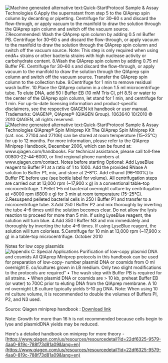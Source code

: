 ![Machine generated alternative text:Quick-StartProtocol   Sample & Assay Technologies 6.Apply the supernatant from step 5 to the QIAprep spin column by decanting or pipetting.  Centrifuge for 30–60 s and discard the flow-through, or  apply vacuum to the manifold to draw the solution through the QIAprep spin column and switch off the vacuum source. 7.Recommended: Wash the QIAprep spin column by adding 0.5 ml Buffer PB.      Centrifuge for 30–60 s and discard the flow-through, or  apply vacuum to the manifold to draw the solution through the QIAprep spin column and switch off the vacuum source. Note: This step is only required when using endA+ strains or other bacteria strains with high nuclease activity or carbohydrate content. 8.Wash the QIAprep spin column by adding 0.75 ml Buffer PE.   Centrifuge for 30–60 s and discard the flow-through, or  apply vacuum to the manifold to draw the solution through the QIAprep spin column and switch off the vacuum source. Transfer the QIAprep spin column to the collection tube. 9.Centrifuge for 1 min to remove residual wash buffer. 10.Place the QIAprep column in a clean 1.5 ml microcentrifuge tube. To elute DNA, add 50 l Buffer EB (10 mM Tris·Cl, pH 8.5) or water to the center of the QIAprep spin column, let stand for 1 min, and centrifuge for 1 min.    For up-to-date licensing information and product-specific disclaimers, see the respective QIAGEN kit handbook or user manual. Trademarks: QIAGEN®, QIAprep® (QIAGEN Group). 1063640 10/2010 © 2010 QIAGEN, all rights reserved. ](Exported%20image%2020250102022335-0.png) ![Machine generated alternative text:Quick-StartProtocol   Sample & Assay Technologies QIAprep® Spin Miniprep Kit The QIAprep Spin Miniprep Kit (cat. nos. 27104 and 27106) can be stored at room temperature (15–25°C) for up to 12 months. For more information, please refer to the QIAprep Miniprep Handbook, December 2006, which can be found at: www.qiagen.com/handbooks. For technical assistance, please call toll-free 00800-22-44-6000, or find regional phone numbers at www.qiagen.com/contact.  Notes before starting  Optional: Add LyseBlue reagent to Buffer P1 at a ratio of 1 to 1000. Add the provided RNase A solution to Buffer P1, mix, and store at 2–8°C. Add ethanol (96–100%) to Buffer PE before use (see bottle label for volume). All centrifugation steps are carried out at 13,000 rpm (~17,900 x g) in a conventional table-top microcentrifuge.  1.Pellet 1–5 ml bacterial overnight culture by centrifugation at >8000 rpm  (6800 x g) for 3 min at room temperature (15–25°C). 2.Resuspend pelleted bacterial cells in 250 l Buffer P1 and transfer to a microcentrifuge tube. 3.Add 250 l Buffer P2 and mix thoroughly by inverting the tube  4–6 times until the solution becomes clear. Do not allow the lysis reaction to proceed for more than 5 min. If using LyseBlue reagent, the solution will turn blue. 4.Add 350 l Buffer N3 and mix immediately and thoroughly by inverting the tube 4–6 times. If using LyseBlue reagent, the solution will turn colorless. 5.Centrifuge for 10 min at 13,000 rpm (~17,900 x g) in a table-top microcentrifuge.  October 2010 ](Exported%20image%2020250102022337-1.png)

Notes for low copy plasmids
 ![Appendix C: Special Applications Purification of low-copy plasmid DNA and cosmids All QIAprep Miniprep protocols in this handbook can be used for preparation of low-copy- number plasmid DNA or cosmids from O ml overnight E. co/icultures grown in LB medium. Only two slight modifications to the protocols are required" • The wash step with Buffer PB is required for all strains. • When plasmid DNA or cosmids are > 10 kb, preheat Buffer EB (or water) to 700C prior to eluting DNA from the QIAprep membrane. A 10 ml overnight LB culture typically yields 5-10 pg DNA. Note: When using 10 ml culture volume, it is recommended to double the volumes of Buffers PI, P2, and N3 used. ](Exported%20image%2020250102022342-2.png)  

Source: Qiagen miniprep handbook : [Download link](https://www.google.com/url?sa=t&rct=j&q=&esrc=s&source=web&cd=&ved=2ahUKEwi2uaDH9MHvAhUZOs0KHco9CAoQFjAAegQIAxAD&url=https%3A%2F%2Fwww.qiagen.com%2Fus%2Fresources%2Fdownload.aspx%3Fid%3D22df6325-9579-4aa0-819c-788f73d81a09%26lang%3Den&usg=AOvVaw04WC2OL6hHg5LVEhrFiWge)

Note: Growth for more than 16 h is not recommended because cells begin to lyse and plasmidDNA yields may be reduced.
   

Here's a detailed handbook on miniprep for more theory - [https://www.qiagen.com/us/resources/resourcedetail?id=22df6325-9579-4aa0-819c-788f73d81a09&lang=en](https://www.qiagen.com/us/resources/resourcedetail?id=22df6325-9579-4aa0-819c-788f73d81a09&lang=en)